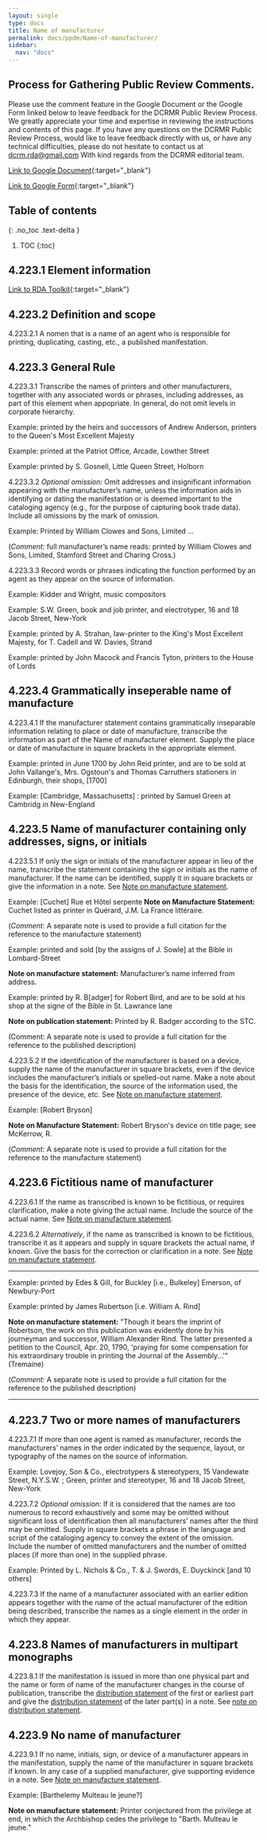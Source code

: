 ```yaml
---
layout: single
type: docs
title: Name of manufacturer
permalink: docs/ppdm/Name-of-manufacturer/
sidebar:
  nav: "docs"
---
```


## Process for Gathering Public Review Comments.
Please use the comment feature in the Google Document or the Google Form linked below to leave feedback for the DCRMR Public Review Process.  We greatly appreciate your time and expertise in reviewing the instructions and contents of this page.  If you have any questions on the DCRMR Public Review Process, would like to leave feedback directly with us, or have any technical difficulties, please do not hesitate to contact us at dcrm.rda@gmail.com  With kind regards from the DCRMR editorial team.

[Link to Google Document](https://docs.google.com/document/d/1HBKF6JQMSPq-U9_OQM_9FPkMDpIhmQkX1JE_iqs8vfw/edit#heading=h.rkgo3gie23qj){:target="_blank"}

[Link to Google Form](https://docs.google.com/forms/d/e/1FAIpQLSdNtJkbY1mngdTcvCoB7zZcpaIuuKHvlbyiidP-QunDy14VcQ/viewform){:target="_blank"}

## Table of contents
{: .no_toc .text-delta }

1. TOC
{:toc}

## 4.223.1 Element information

[Link to RDA Toolkit](https://beta.rdatoolkit.org/Content/Index?externalId=en-US_ala-2a4d1fa1-84b7-32a4-95d3-2ea1cba8642b){:target="_blank"}

## 4.223.2 Definition and scope

<a name="4.223.2.1">4.223.2.1</a> A nomen that is a name of an agent who is responsible for printing, duplicating, casting, etc., a published manifestation.

## 4.223.3 General Rule

<a name="4.223.3.1">4.223.3.1</a> Transcribe the names of printers and other manufacturers,  together with any associated words or phrases, including addresses,  as part of this element when appopriate.  In general, do not omit levels in corporate hierarchy.

Example: printed by the heirs and successors of Andrew Anderson, printers to the Queen's Most Excellent Majesty 

Example: printed at the Patriot Office, Arcade, Lowther Street

Example: printed by S. Gosnell, Little Queen Street, Holborn

<a name="4.223.3.2">4.223.3.2</a> *Optional omission:* Omit addresses and insignificant information appearing with the manufacturer’s name, unless the information aids in identifying or dating the manifestation or is deemed important to the cataloging agency (e.g., for the purpose of capturing book trade data). Include all omissions by the mark of omission.

Example: Printed by William Clowes and Sons, Limited ...

(*Comment:* full manufacturer’s name reads: printed by William Clowes and Sons, Limited, Stamford Street and Charing Cross.)

<a name="4.223.3.3">4.223.3.3</a> Record words or phrases indicating the function performed by an agent as they appear on the source of information.

Example: Kidder and Wright, music compositors

Example: S.W. Green, book and job printer, and electrotyper, 16 and 18 Jacob Street, New-York

Example: printed by A. Strahan, law-printer to the King's Most Excellent Majesty, for T. Cadell and W. Davies, Strand

Example: printed by John Macock and Francis Tyton, printers to the House of Lords

## 4.223.4 Grammatically inseperable name of manufacture

<a name="4.223.4.1">4.223.4.1</a> If the manufacturer statement contains grammatically inseparable information relating to place or date of manufacture, transcribe the information as part of the Name of manufacturer element. Supply the place or date of manufacture in square brackets in the appropriate element.

Example: printed in June 1700 by John Reid printer, and are to be sold at John Vallange's, Mrs. Ogstoun's and Thomas Carruthers stationers in Edinburgh, their shops, [1700]

Example: [Cambridge, Massachusetts] : printed by Samuel Green at Cambridg in New-England

## 4.223.5 Name of manufacturer containing only addresses, signs, or initials

<a name="4.223.5.1">4.223.5.1</a> If only the sign or initials of the manufacturer appear in lieu of the name, transcribe the statement containing the sign or initials as the name of manufacturer. If the name can be identified, supply it in square brackets or give the information in a note. See [Note on manufacture statement](https://rbms-bsc.github.io/DCRMR/docs/ppdm/Note-on-manufacture-statement/).

Example: [Cuchet] Rue et Hôtel serpente
**Note on Manufacture Statement:** Cuchet listed as printer in Quérard, J.M. La France littéraire.

(*Comment:* A separate note is used to provide a full citation for the reference to the manufacture statement)

Example: printed and sold [by the assigns of J. Sowle] at the Bible in Lombard-Street

**Note on manufacture statement:**  Manufacturer’s name inferred from address.

Example: printed by R. B[adger] for Robert Bird, and are to be sold at his shop at the signe of the Bible in St. Lawrance lane

**Note on publication statement:** Printed by R. Badger according to the STC.

(Comment: A separate note is used to provide a full citation for the reference to the published description)

<a name="4.223.5.2">4.223.5.2</a>  If the identification of the manufacturer is based on a device, supply the name of the manufacturer in square brackets, even if the device includes the manufacturer’s initials or spelled-out name. Make a note about the basis for the identification, the source of the information used, the presence of the device, etc. See [Note on manufacture statement](https://rbms-bsc.github.io/DCRMR/docs/ppdm/Note-on-manufacture-statement/).

Example: [Robert Bryson]

**Note on Manufacture Statement:** Robert Bryson's device on title page; see McKerrow, R. 

(*Comment:* A separate note is used to provide a full citation for the reference to the manufacture statement)

## 4.223.6 Fictitious name of manufacturer

<a name="4.223.6.1">4.223.6.1</a>  If the name as transcribed is known to be fictitious, or requires clarification, make a note giving the actual name. Include the source of the actual name. See [Note on manufacture statement](https://rbms-bsc.github.io/DCRMR/docs/ppdm/Note-on-manufacture-statement/).

<a name="4.223.6.2">4.223.6.2</a> *Alternatively*, if the name as transcribed is known to be fictitious, transcribe it as it appears and supply in square brackets the actual name, if known. Give the basis for the correction or clarification in a note. See [Note on manufacture statement](https://rbms-bsc.github.io/DCRMR/docs/ppdm/Note-on-manufacture-statement/).

---
Example: printed by Edes & Gill, for Buckley [i.e., Bulkeley] Emerson, of Newbury-Port

Example: printed by James Robertson [i.e. William A. Rind]

**Note on manufacture statement:** "Though it bears the imprint of Robertson, the work on this publication was evidently done by his journeyman and successor, William Alexander Rind. The latter presented a petition to the Council, Apr. 20, 1790, 'praying for some compensation for his extraordinary trouble in printing the Journal of the Assembly...'" (Tremaine)

(*Comment:* A separate note is used to provide a full citation for the reference to the published description)

---

## 4.223.7 Two or more names of manufacturers

<a name="4.223.7.1">4.223.7.1</a> If more than one agent is named as manufacturer, records the manufacturers’ names in the order indicated by the sequence, layout, or typography of the names on the source of information. 

Example: Lovejoy, Son & Co., electrotypers & stereotypers, 15 Vandewate Street, N.Y.S.W. ; Green, printer and stereotyper, 16 and 18 Jacob Street, New-York

<a name="4.223.7.2">4.223.7.2</a> *Optional omission:* If it is considered that the names are too numerous to record exhaustively and some may be omitted without significant loss of identification then all manufacturers’ names after the third may be omitted. Supply in square brackets a phrase in the language and script of the cataloging agency to convey the extent of the omission. Include the number of omitted manufacturers and the number of omitted places (if more than one) in the supplied phrase.

Example: Printed by L. Nichols & Co., T. & J. Swords, E. Duyckinck [and 10 others]

<a name="4.223.7.3">4.223.7.3</a> If the name of a manufacturer associated with an earlier edition appears together with the name of the actual manufacturer of the edition being described, transcribe the names as a single element in the order in which they appear.

## 4.223.8 Names of manufacturers in multipart monographs

<a name="4.223.8.1">4.223.8.1</a> If the manifestation is issued in more than one physical part and the name or form of name of the  manufacturer changes in the course of publication, transcribe the [distribution statement](/DCRMR/docs/ppdm/Distribution-statement/) of the first or earliest part and give the [distribution statement](/DCRMR/docs/ppdm/Distribution-statement/) of the later part(s) in a note. See [note on distribution statement](/DCRM/docs/ppdm/Note-on-distribution-statement/).

## 4.223.9 No name of manufacturer

<a name="4.223.9.1">4.223.9.1</a>  If no name, initials, sign, or device of a manufacturer appears in the manifestation, supply the name of the manufacturer in square brackets if known. In any case of a supplied manufacturer, give supporting evidence in a note. See [Note on manufacture statement](https://rbms-bsc.github.io/DCRMR/docs/ppdm/Note-on-manufacture-statement/).

Example: [Barthelemy Multeau le jeune?]

**Note on manufacture statement:** Printer conjectured from the privilege at end, in which the Archbishop cedes the privilege to "Barth. Multeau le jeune."

